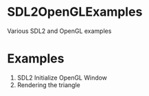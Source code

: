 # SDL2OpenGLExamples
Various SDL2 and OpenGL examples

# Examples
1. SDL2 Initialize OpenGL Window
2. Rendering the triangle
